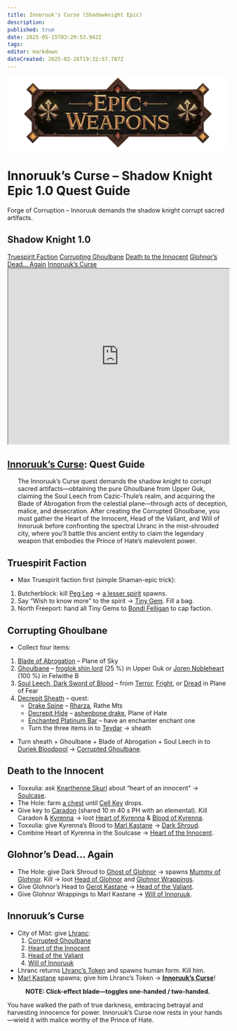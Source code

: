 ```yaml
---
title: Innoruuk's Curse (Shadowknight Epic)
description: 
published: true
date: 2025-05-15T03:29:53.942Z
tags: 
editor: markdown
dateCreated: 2025-02-26T19:32:57.787Z
---
```


<!-- ───────────── Shadow Knight Epic 1.0 – Innoruuk’s Curse ───────────── -->
<div class="page-container">

  <!-- Header ------------------------------------------------------- -->
  <div class="hero-card">
    <img src="/epicweapons.webp" alt="Epic Shadow Knight Weapons Banner" class="hero-img">
    <h1 class="hero-title">Innoruuk&rsquo;s Curse – Shadow Knight Epic&nbsp;1.0 Quest Guide</h1>
    <p class="hero-sub">Forge of Corruption – Innoruuk demands the shadow knight corrupt sacred artifacts.</p>
  </div>

  <!-- Original top-level heading kept intact ----------------------- -->
  <h2 id="top" class="quest-card">Shadow Knight 1.0</h2>

  <!-- Quick-Nav ---------------------------------------------------- -->
  <nav class="toc-nav">
    <a href="#faction">Truespirit Faction</a>
    <a href="#sword">Corrupting Ghoulbane</a>
    <a href="#innocent">Death to the Innocent</a>
    <a href="#glohnor">Glohnor&rsquo;s Dead... Again</a>
    <a href="#final">Innoruuk&rsquo;s Curse</a>
  </nav>

  <!-- Item Preview ------------------------------------------------- -->
  <iframe src="https://eqdb.net/item/detail/2014383" width="100%" height="400"></iframe>

  <!-- Intro -------------------------------------------------------- -->
  <div class="quest-card" id="intro">
<h2><a href="https://eqdb.net/item/detail/14383">Innoruuk&rsquo;s Curse</a>: Quest Guide</h2>
<ul>
  The Innoruuk&rsquo;s Curse quest demands the shadow knight to corrupt sacred artifacts—obtaining the pure Ghoulbane from Upper Guk, claiming the Soul&nbsp;Leech from Cazic-Thule&rsquo;s realm, and acquiring the Blade of Abrogation from the celestial plane—through acts of deception, malice, and desecration. After creating the Corrupted Ghoulbane, you must gather the Heart of the Innocent, Head of the Valiant, and Will of Innoruuk before confronting the spectral Lhranc in the mist-shrouded city, where you&rsquo;ll battle this ancient entity to claim the legendary weapon that embodies the Prince of Hate&rsquo;s malevolent power.
</ul>
  </div>

  <!-- ────────── Truespirit Faction ────────── -->
  <div class="quest-card" id="faction">
<h2>Truespirit Faction</h2>
<ul>
  <li>Max Truespirit faction first (simple Shaman-epic trick):</li>
</ul>
<ol>
  <li>Butcherblock: kill <a href="https://eqdb.net/npc/detail/68032">Peg Leg</a> → <a href="https://eqdb.net/npc/detail/68251">a lesser spirit</a> spawns.</li>
  <li>Say <q>Wish to know more</q> to the spirit → <a href="https://eqdb.net/item/detail/1665">Tiny Gem</a>. Fill a bag.</li>
  <li>North Freeport: hand all Tiny Gems to <a href="https://eqdb.net/npc/detail/8003">Bondl Felligan</a> to cap faction.</li>
</ol>
  </div>

  <!-- ────────── Corrupting Ghoulbane ────────── -->
  <div class="quest-card" id="sword">
<h2>Corrupting Ghoulbane</h2>
<ul>
  <li>Collect four items:</li>
</ul>
<ol>
  <li><a href="https://eqdb.net/item/detail/5430">Blade of Abrogation</a> – Plane of Sky</li>
  <li><a href="https://eqdb.net/item/detail/5403">Ghoulbane</a> – <a href="https://eqdb.net/npc/detail/65128">froglok shin lord</a> (25 %) in Upper Guk or <a href="https://eqdb.net/npc/detail/62000">Joren Nobleheart</a> (100 %) in Felwithe B</li>
  <li><a href="https://eqdb.net/item/detail/11609">Soul Leech, Dark Sword of Blood</a> – from <a href="https://eqdb.net/npc/detail/72002">Terror</a>, <a href="https://eqdb.net/npc/detail/72004">Fright</a>, or <a href="https://eqdb.net/npc/detail/72000">Dread</a> in Plane of Fear</li>
  <li><a href="https://eqdb.net/item/detail/14366">Decrepit Sheath</a> – quest:  
      <ul>
        <li><a href="https://eqdb.net/item/detail/14372">Drake Spine</a> – <a href="https://eqdb.net/npc/detail/50324">Rharza</a>, Rathe Mts</li>
        <li><a href="https://eqdb.net/item/detail/14371">Decrepit Hide</a> – <a href="https://eqdb.net/npc/detail/186012">ashenbone drake</a>, Plane of Hate</li>
        <li><a href="https://eqdb.net/item/detail/16507">Enchanted Platinum Bar</a> – have an enchanter enchant one</li>
        <li>Turn the three items in to <a href="https://eqdb.net/npc/detail/45044">Teydar</a> → sheath</li>
      </ul>
  </li>
</ol>
<ul>
  <li>Turn sheath + Ghoulbane + Blade of Abrogation + Soul Leech in to <a href="https://eqdb.net/npc/detail/75006">Duriek Bloodpool</a> → <a href="https://eqdb.net/item/detail/14367">Corrupted Ghoulbane</a>.</li>
</ul>
  </div>

  <!-- ────────── Death to the Innocent ────────── -->
  <div class="quest-card" id="innocent">
<h2>Death to the Innocent</h2>
<ul>
  <li>Toxxulia: ask <a href="https://eqdb.net/npc/detail/38058">Knarthenne Skurl</a> about <q>heart of an innocent</q> → <a href="https://eqdb.net/item/detail/17051">Soulcase</a>.</li>
  <li>The Hole: farm <a href="https://eqdb.net/npc/detail/39058">a chest</a> until <a href="https://eqdb.net/item/detail/14373">Cell Key</a> drops.</li>
  <li>Give key to <a href="https://eqdb.net/npc/detail/39069">Caradon</a> (shared 10 m 40 s PH with an elemental). Kill Caradon &amp; <a href="https://eqdb.net/npc/detail/39155">Kyrenna</a> → loot <a href="https://eqdb.net/item/detail/14380">Heart of Kyrenna</a> &amp; <a href="https://eqdb.net/item/detail/14381">Blood of Kyrenna</a>.</li>
  <li>Toxxulia: give Kyrenna&rsquo;s Blood to <a href="https://eqdb.net/npc/detail/74089">Marl Kastane</a> → <a href="https://eqdb.net/item/detail/14377">Dark Shroud</a>.</li>
  <li>Combine Heart of Kyrenna in the Soulcase → <a href="https://eqdb.net/item/detail/14368">Heart of the Innocent</a>.</li>
</ul>
  </div>

  <!-- ────────── Glohnor -- Again ────────── -->
  <div class="quest-card" id="glohnor">
<h2>Glohnor&rsquo;s Dead... Again</h2>
<ul>
  <li>The Hole: give Dark Shroud to <a href="https://eqdb.net/npc/detail/39082">Ghost of Glohnor</a> → spawns <a href="https://eqdb.net/npc/detail/39165">Mummy of Glohnor</a>. Kill → loot <a href="https://eqdb.net/item/detail/14378">Head of Glohnor</a> and <a href="https://eqdb.net/item/detail/14379">Glohnor Wrappings</a>.</li>
  <li>Give Glohnor&rsquo;s Head to <a href="https://eqdb.net/npc/detail/75012">Gerot Kastane</a> → <a href="https://eqdb.net/item/detail/14369">Head of the Valiant</a>.</li>
  <li>Give Glohnor Wrappings to Marl Kastane → <a href="https://eqdb.net/item/detail/14370">Will of Innoruuk</a>.</li>
</ul>
  </div>

  <!-- ────────── Final Turn-in ────────── -->
  <div class="quest-card final" id="final">
<h2>Innoruuk&rsquo;s Curse</h2>
<ul>
  <li>City of Mist: give <a href="https://eqdb.net/npc/detail/90093">Lhranc</a>:
    <ol>
      <li><a href="https://eqdb.net/item/detail/14367">Corrupted Ghoulbane</a></li>
      <li><a href="https://eqdb.net/item/detail/14368">Heart of the Innocent</a></li>
      <li><a href="https://eqdb.net/item/detail/14369">Head of the Valiant</a></li>
      <li><a href="https://eqdb.net/item/detail/14370">Will of Innoruuk</a></li>
    </ol>
  </li>
  <li>Lhranc returns <a href="https://eqdb.net/item/detail/14384">Lhranc&rsquo;s Token</a> and spawns human form. Kill him.</li>
  <li><a href="https://eqdb.net/npc/detail/90189">Marl Kastane</a> spawns; give him Lhranc&rsquo;s Token → <strong><a href="https://eqdb.net/item/detail/14383">Innoruuk&rsquo;s Curse</a></strong>!</li>
</ul>
<p><b><center>NOTE: Click-effect blade—toggles one-handed / two-handed.</center></b></p>
  </div>

  <p class="reward">You have walked the path of true darkness, embracing betrayal and harvesting innocence for power. Innoruuk&rsquo;s Curse now rests in your hands—wield it with malice worthy of the Prince of Hate.</p>

</div>
